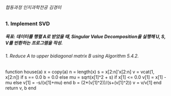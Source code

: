 ###### 협동과정 인지과학전공 김경미

### 1. Implement SVD

##### 목표: 데이터를 행렬 A로 받았을 때, Singular Value Decomposition을 실행해 U, S, V를 반환하는 프로그램을 작성.
###### 1.  Reduce A to upper bidiagonal matrix B using Algorithm 5.4.2.

function house(a)
  x = copy(a)
  n = length(x)
  s = x[2:n]'x[2:n]
  v = vcat(1, x[2:n])
  if s == 0.0
      b = 0.0
  else
    mu = sqrt(x[1]^2 + s)
    if x[1] <= 0.0
      v[1] = x[1] - mu
    else
      v[1] = -s/(x[1]+mu)
    end
    b = (2*(v[1]^2))/(s+(v[1]^2))
    v = v/v[1]
    end
    return v, b
end
